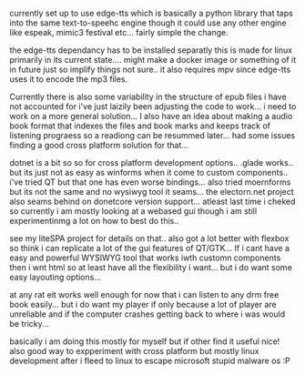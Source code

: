 currently set up to use edge-tts which is basically a python library that taps into the same text-to-speehc engine though it could use any other engine like espeak, mimic3 festival etc... fairly simple the change.

the edge-tts dependancy has to be installed separatly this is made for linux primarily in its current state.... 
might make a docker image or something of it in future just so implify things not sure..
it also requires mpv since edge-tts uses it to encode the mp3 files.

Currently there is also some variability in the structure of epub files i have not accounted for i've just laizily been adjusting the code to work... i need to work on a more general solution...
I also have an idea about making a audio book format that indexes the files and book marks and keeps track of listening prograess so a readiong can be resummed later...  had some issues finding a good cross platform solution for that...

dotnet is a bit so so for cross platform development options.. .glade works.. but its just not as easy as winforms when it come to custom components.. i've tried QT but that one has even worse bindings... also tried moernforms but its not the same and no wysiwyg tool it seams... 
the electorn.net project also seams behind on donetcore version support... atleast last time i cheked so currently i am mostly looking at a webased gui though i am still experimentinmg a lot on how to best do this..


see my liteSPA project for details on that.. also got a lot better with flexbox so think i can replicate a lot of the gui features of QT/GTK...
If i cant have a easy and powerful WYSIWYG tool that works iwth customn components then i wnt html so at least have all the flexibility i want... but i do want some easy layouting options...

at any rat eit works well enough for now that i can listen to any drm free book easily...
but i do want my player if only because a lot of player are unreliable and if the computer crashes getting back to where i was would be tricky...

basically i am doing this mostly for myself but if other find it useful nice! also good way to expperiment with cross platform but mostly linux development after i fleed to linux to escape microsoft stupid malware os :P
